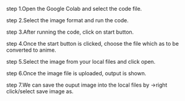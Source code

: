 step 1.Open the Google Colab and select the code file.

step 2.Select the image format and run the code.

step 3.After running the code, click on start button.

step 4.Once the start button is clicked, choose the file which as to be converted to anime.

step 5.Select the image from your local files and click open.

step 6.Once the image file is uploaded, output is shown.

step 7.We can save the ouput image into the local files by ->right click/select save image as.
